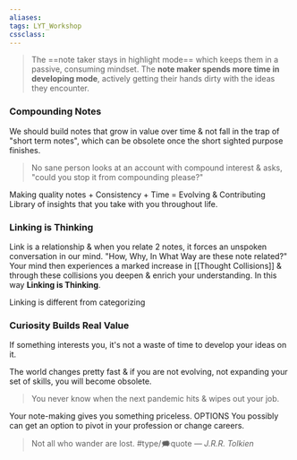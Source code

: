 ```yaml
---
aliases:
tags: LYT_Workshop  
cssclass:
---
```


> The ==note taker stays in highlight mode== which keeps them in a passive, consuming mindset.
> The **note maker spends more time in developing mode**, actively getting their hands dirty with the ideas they encounter.


### Compounding Notes
We should build notes that grow in value over time & not fall in the trap of "short term notes", which can be obsolete once the short sighted purpose finishes.

> No sane person looks at an account with compound interest & asks, "could you stop it from compounding please?"

Making quality notes + Consistency + Time = Evolving & Contributing Library of insights that you take with you throughout life.


### Linking is Thinking
Link is a relationship & when you relate 2 notes, it forces an unspoken conversation in our mind. "How, Why, In What Way are these note related?"
Your mind then experiences a marked increase in [[Thought Collisions]] & through these collisions you deepen & enrich your understanding. In this way **Linking is Thinking**.

Linking is different from categorizing


### Curiosity Builds Real Value
If something interests you, it's not a waste of time to develop your ideas on it.

The world changes pretty fast & if you are not evolving, not expanding your set of skills, you will become obsolete.

> You never know when the next pandemic hits & wipes out your job. 

Your note-making gives you something priceless. OPTIONS
You possibly can get an option to pivot in your profession or change careers.


> Not all who wander are lost.  #type/🗯quote 
> <cite> — J.R.R. Tolkien </cite> 





